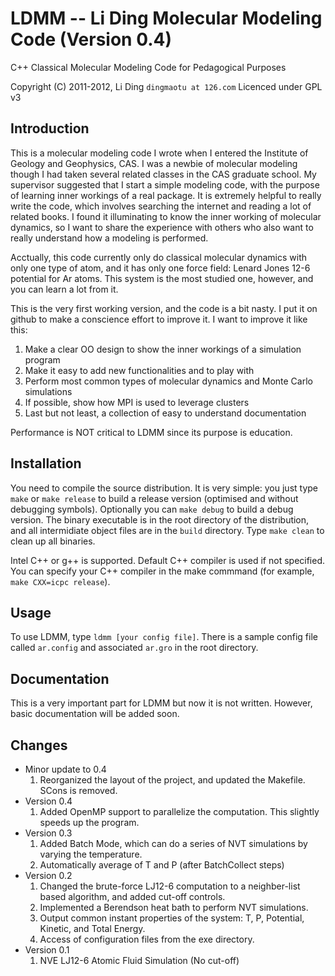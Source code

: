 LDMM -- Li Ding Molecular Modeling Code (Version 0.4)
=====================================================

C++ Classical Molecular Modeling Code for Pedagogical Purposes

Copyright (C) 2011-2012, Li Ding `dingmaotu at 126.com`
Licenced under GPL v3

Introduction
------------

This is a molecular modeling code I wrote when I entered the Institute of
Geology and Geophysics, CAS. I was a newbie of molecular modeling though I had
taken several related classes in the CAS graduate school. My supervisor
suggested that I start a simple modeling code, with the purpose of learning
inner workings of a real package. It is extremely helpful to really write the
code, which involves searching the internet and reading a lot of related
books. I found it illuminating to know the inner working of molecular
dynamics, so I want to share the experience with others who also want to
really understand how a modeling is performed.

Acctually, this code currently only do classical molecular dynamics with only
one type of atom, and it has only one force field: Lenard Jones 12-6 potential
for Ar atoms. This system is the most studied one, however, and you can learn
a lot from it.

This is the very first working version, and the code is a bit nasty. I put it
on github to make a conscience effort to improve it. I want to improve it like
this:

1. Make a clear OO design to show the inner workings of a simulation program
2. Make it easy to add new functionalities and to play with
3. Perform most common types of molecular dynamics and Monte Carlo simulations
4. If possible, show how MPI is used to leverage clusters
5. Last but not least, a collection of easy to understand documentation

Performance is NOT critical to LDMM since its purpose is education.

Installation
------------

You need to compile the source distribution. It is very simple: you just type
`make` or `make release` to build a release version (optimised and without
debugging symbols). Optionally you can `make debug` to build a debug
version. The binary executable is in the root directory of the distribution,
and all intermidiate object files are in the `build` directory. Type `make
clean` to clean up all binaries.

Intel C++ or g++ is supported. Default C++ compiler is used if not
specified. You can specify your C++ compiler in the make commmand (for
example, `make CXX=icpc release`).

Usage
-----

To use LDMM, type `ldmm [your config file]`. There is a sample config file
called `ar.config` and associated `ar.gro` in the root directory.

Documentation
-------------

This is a very important part for LDMM but now it is not written. However,
basic documentation will be added soon.

Changes
-------
+ Minor update to 0.4
    1. Reorganized the layout of the project, and updated the Makefile. SCons
    is removed.
+ Version 0.4
    1. Added OpenMP support to parallelize the computation. This slightly
    speeds up the program.
+ Version 0.3
    1. Added Batch Mode, which can do a series of NVT simulations by varying
    the temperature.
    2. Automatically average of T and P (after BatchCollect steps)
+ Version 0.2
    1. Changed the brute-force LJ12-6 computation to a neighber-list based
    algorithm, and added cut-off controls.
    2. Implemented a Berendson heat bath to perform NVT simulations.
    3. Output common instant properties of the system: T, P, Potential,
    Kinetic, and Total Energy.
    4. Access of configuration files from the exe directory.
+ Version 0.1
    1. NVE LJ12-6 Atomic Fluid Simulation (No cut-off)
